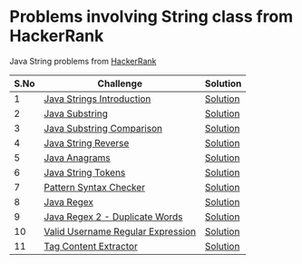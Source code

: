 # Problems involving String class from HackerRank

Java String problems from [HackerRank](https://www.hackerrank.com/domains/java?filters%5Bsubdomains%5D%5B%5D=java-strings)

| S.No | Challenge                                                                                         | Solution                                                               |
|------|---------------------------------------------------------------------------------------------------|------------------------------------------------------------------------|
| 1    | [Java Strings Introduction](https://www.hackerrank.com/challenges/java-strings-introduction)      | [Solution](Introduction.java)                                          |
| 2    | [Java Substring](https://www.hackerrank.com/challenges/java-substring)                            | [Solution](JavaSubstring.java)                                         |
| 3    | [Java Substring Comparison](https://www.hackerrank.com/challenges/java-string-compare)            | [Solution](SubStringComparison.java)                                   |
| 4    | [Java String Reverse](https://www.hackerrank.com/challenges/java-string-reverse)                  | [Solution](ReverseString.java)                                         |
| 5    | [Java Anagrams](https://www.hackerrank.com/challenges/java-anagrams)                              | [Solution](Anagrams.java)                                              |
| 6    | [Java String Tokens](https://www.hackerrank.com/challenges/java-string-tokens)                    | [Solution](Tokens.java)                                                |
| 7    | [Pattern Syntax Checker](https://www.hackerrank.com/challenges/pattern-syntax-checker)            | [Solution](PatternChecker.java)                                        |
| 8    | [Java Regex](https://www.hackerrank.com/challenges/java-regex)                                    | [Solution](Regex.java)                                                 |
| 9    | [Java Regex 2 - Duplicate Words](https://www.hackerrank.com/challenges/duplicate-word)            | [Solution](DuplicateWords.java)                                        |
| 10   | [Valid Username Regular Expression](https://www.hackerrank.com/challenges/valid-username-checker) | [Solution](ValidUserNameCheck.java)                                    |
| 11   | [Tag Content Extractor](https://www.hackerrank.com/challenges/tag-content-extractor)              | [Solution](TagContentExtractor.java)                                   |
